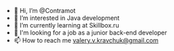 - 👋 Hi, I’m @Contramot
- 👀 I’m interested in Java development
- 🌱 I’m currently learning at Skillbox.ru
- 💞️ I'm looking for a job as a junior back-end developer
- 📫 How to reach me valery.v.kravchuk@gmail.com

<!---
Contramot/Contramot is a ✨ special ✨ repository because its `README.md` (this file) appears on your GitHub profile.
You can click the Preview link to take a look at your changes.
--->

